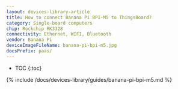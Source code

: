 ```yaml
---
layout: devices-library-article
title: How to connect Banana Pi BPI-M5 to ThingsBoard?
category: Single-board computers
chip: Rockchip RK3328
connectivity: Ethernet, WIFI, Bluetooth
vendor: Banana Pi
deviceImageFileName: banana-pi-bpi-m5.jpg
docsPrefix: paas/
---
```



* TOC
{:toc}

{% include /docs/devices-library/guides/banana-pi-bpi-m5.md %}